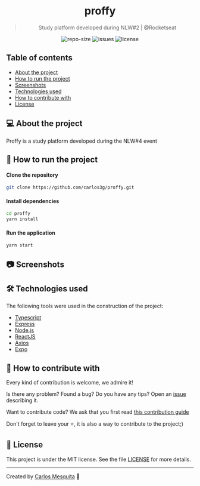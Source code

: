 <div align="center">
  <h1>
    proffy
  </h1>
  <blockquote>
    Study platform developed during NLW#2 | @Rocketseat
  </blockquote>
  <div id="badges">
    <img src="https://img.shields.io/github/repo-size/carlos3g/proffy?color=4000FF" alt="repo-size" />
    <img src="https://img.shields.io/github/issues-raw/carlos3g/proffy?color=4000FF" alt="issues" />
    <img src="https://img.shields.io/badge/license-MIT-4000FF" alt="license" />
  </div>
</div>
    
## Table of contents

- [About the project](#-about-the-projects)
- [How to run the project](#-how-to-run-the-project)
- [Screenshots](#-screenshots)
- [Technologies used](#-technologies-used)
- [How to contribute with](#-how-to-contribute-with)
- [License](#-license)

## 💻 About the project

Proffy is a study platform developed during the NLW#4 event

## 🚀 How to run the project

#### Clone the repository

```bash
git clone https://github.com/carlos3g/proffy.git
```

#### Install dependencies

```bash
cd proffy
yarn install
```

#### Run the application

```bash
yarn start
```

## 📷 Screenshots

<!--
<img src=".github/images/mockup.png" alt="Screenshot" width="300"/>
-->

## 🛠 Technologies used

The following tools were used in the construction of the project:

-  [Typescript](https://www.typescriptlang.org/)
-  [Express](https://expressjs.com/)
-  [Node.js](https://nodejs.org/en/)
-  [ReactJS](https://reactjs.org/)
-  [Axios](https://github.com/axios/axios)
-  [Expo](https://expo.io/)

## 🤝 How to contribute with

Every kind of contribution is welcome, we admire it!

Is there any problem? Found a bug? Do you have any tips? Open an [issue](https://github.com/carlos3g/proffy/issues) describing it.

Want to contribute code? We ask that you first read [this contribution guide](https://github.com/firstcontributions/first-contributions)

Don't forget to leave your ⭐, it is also a way to contribute to the project;)

## 📝 License

This project is under the MIT license. See the file [LICENSE](LICENSE) for more details.

---

Created by [Carlos Mesquita](https://github.com/carlos3g) 💜
